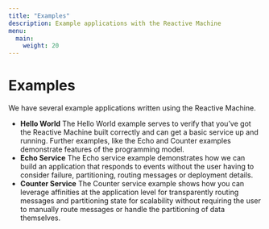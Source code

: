 ```yaml
---
title: "Examples"
description: Example applications with the Reactive Machine
menu:
  main: 
    weight: 20
---
```


# Examples

We have several example applications written using the Reactive Machine.

* **Hello World** The Hello World example serves to verify that you’ve got the Reactive Machine built correctly and can get a basic service up and running. Further examples, like the Echo and Counter examples demonstrate features of the programming model.
* **Echo Service**  The Echo service example demonstrates how we can build an application that responds to events without the user having to consider failure, partitioning, routing messages or deployment details.
* **Counter Service** The Counter service example shows how you can leverage affinities at the application level for transparently routing messages and partitioning state for scalability without requiring the user to manually route messages or handle the partitioning of data themselves.